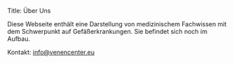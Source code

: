Title: Über Uns


Diese Webseite enthält eine Darstellung von medizinischem Fachwissen mit dem Schwerpunkt auf Gefäßerkrankungen. 
Sie befindet sich noch im Aufbau. 

Kontakt:
info@venencenter.eu
